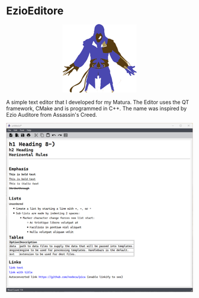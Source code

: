 # EzioEditore
<p align="center">
  <img src="https://github.com/stiangglanda/EzioEditore/blob/main/EzioEditore/images/icon.png" style="width:200px;"/>
</p>

A simple text editor that I developed for my Matura. 
The Editor uses the QT framework, CMake and is programmed in C++.
The name was inspired by Ezio Auditore from Assassin's Creed.

![alt text](https://github.com/stiangglanda/EzioEditore/blob/main/EzioEditoreGUI.png)
